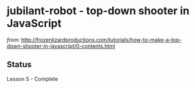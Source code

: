 # jubilant-robot - top-down shooter in JavaScript
*from:* http://frozenlizardproductions.com/tutorials/how-to-make-a-top-down-shooter-in-javascript/0-contents.html

## Status
Lesson 5 - Complete
